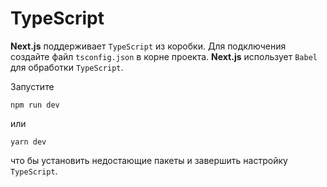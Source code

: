 # TypeScript

**Next.js** поддерживает `TypeScript` из коробки. Для подключения создайте файл `tsconfig.json` в корне проекта.
**Next.js** использует `Babel` для обработки `TypeScript`.

Запустите 
```npm
npm run dev
```
или
```npm
yarn dev
```
что бы установить недостающие пакеты и завершить настройку `TypeScript`.
